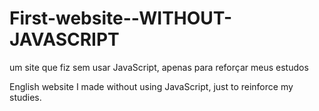 # First-website--WITHOUT-JAVASCRIPT
 um site que fiz sem usar JavaScript, apenas para reforçar meus estudos

   English
website I made without using JavaScript, just to reinforce my studies.
